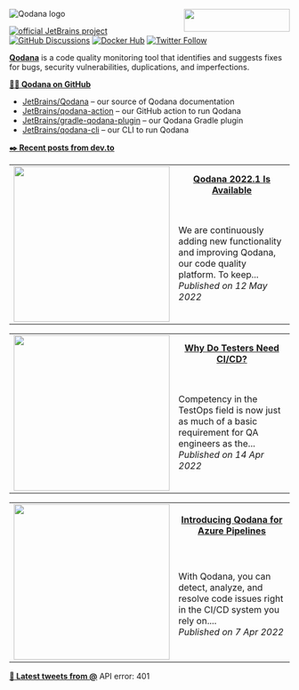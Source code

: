 ![Qodana logo](https://resources.jetbrains.com/storage/products/company/brand/logos/Qodana.png)
[<img src="https://api.producthunt.com/widgets/embed-image/v1/top-post-badge.svg?post_id=304841&theme=dark&period=daily" alt="" align="right" width="190" height="41">](https://www.producthunt.com/posts/jetbrains-qodana)

[![official JetBrains project](https://jb.gg/badges/official.svg)][jb:confluence-on-gh]
[![GitHub Discussions](https://img.shields.io/github/discussions/jetbrains/qodana)][jb:discussions]
[![Docker Hub](https://img.shields.io/docker/pulls/jetbrains/qodana.svg)][jb:docker]
[![Twitter Follow](https://img.shields.io/twitter/follow/Qodana?style=social&logo=twitter)][jb:twitter]

**[Qodana](https://jb.gg/qodana/try)** is a code quality monitoring tool that identifies and suggests fixes for bugs, security vulnerabilities, duplications, and imperfections.

**[👩‍💻 Qodana on GitHub](https://github.com/JetBrains?q=qodana&type=all&language=&sort=)**


- [JetBrains/Qodana](https://github.com/JetBrains/Qodana) – our source of Qodana documentation
- [JetBrains/qodana-action](https://github.com/jetbrains/qodana-action) – our GitHub action to run Qodana
- [JetBrains/gradle-qodana-plugin](https://github.com/JetBrains/gradle-qodana-plugin) – our Qodana Gradle plugin
- [JetBrains/qodana-cli](https://github.com/jetbrains/qodana-cli) – our CLI to run Qodana


[youtrack]: https://youtrack.jetbrains.com/issues/QD
[youtrack-new-issue]: https://youtrack.jetbrains.com/newIssue?project=QD&c=Platform%20GitHub%20Action
[jb:confluence-on-gh]: https://confluence.jetbrains.com/display/ALL/JetBrains+on+GitHub
[jb:discussions]: https://jb.gg/qodana-discussions
[jb:twitter]: https://twitter.com/Qodana
[jb:docker]: https://hub.docker.com/r/jetbrains/qodana
[jb:docs]: https://www.jetbrains.com/help/qodana/getting-started.html

**[✒️ Recent posts from dev.to](https://dev.to/qodana)**
<table>
  <tr>
    <td rowspan="2" width="280">
      <img src="" alt="" width="280">
    </td>
    <th>
      <a href="https://dev.to/qodana/qodana-20221-is-available-4ich">Qodana 2022.1 Is Available</a>
    </th>
  </tr>
  <tr>
    <td>
      We are continuously adding new functionality and improving Qodana, our code quality platform. To keep...
      <br>
      <i>Published on 12 May 2022</i>
    </td>
  </tr>
</table>
<table>
  <tr>
    <td rowspan="2" width="280">
      <img src="" alt="" width="280">
    </td>
    <th>
      <a href="https://dev.to/qodana/why-do-testers-need-cicd-2lo8">Why Do Testers Need CI/CD?</a>
    </th>
  </tr>
  <tr>
    <td>
      Competency in the TestOps field is now just as much of a basic requirement for QA engineers as the...
      <br>
      <i>Published on 14 Apr 2022</i>
    </td>
  </tr>
</table>
<table>
  <tr>
    <td rowspan="2" width="280">
      <img src="" alt="" width="280">
    </td>
    <th>
      <a href="https://dev.to/qodana/introducing-qodana-for-azure-pipelines-3l7k">Introducing Qodana for Azure Pipelines</a>
    </th>
  </tr>
  <tr>
    <td>
      With Qodana, you can detect, analyze, and resolve code issues right in the CI/CD system you rely on....
      <br>
      <i>Published on 7 Apr 2022</i>
    </td>
  </tr>
</table>


**[🐤 Latest tweets from @](https://twitter.com/)**
API error: 401
